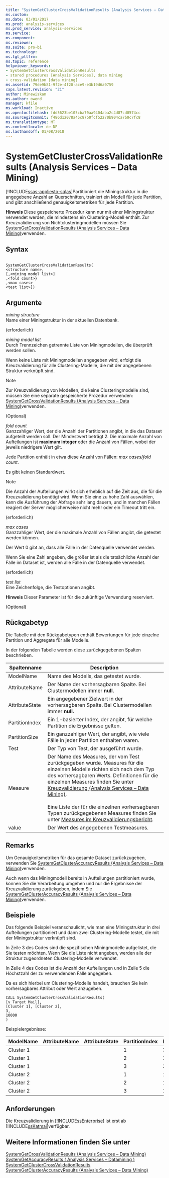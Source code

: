 ```yaml
---
title: "SystemGetClusterCrossValidationResults (Analysis Services – Datamining) | Microsoft Docs"
ms.custom: 
ms.date: 03/01/2017
ms.prod: analysis-services
ms.prod_service: analysis-services
ms.service: 
ms.component: 
ms.reviewer: 
ms.suite: pro-bi
ms.technology: 
ms.tgt_pltfrm: 
ms.topic: reference
helpviewer_keywords:
- SystemGetClusterCrossValidationResults
- stored procedures [Analysis Services], data mining
- cross-validation [data mining]
ms.assetid: 79de9b81-9f2e-4f20-ace9-e3b19d6a9759
caps.latest.revision: "21"
author: Minewiskan
ms.author: owend
manager: kfile
ms.workload: Inactive
ms.openlocfilehash: fdd5623be105cba70aa9404aba2c4d87cd0574cc
ms.sourcegitcommit: f486d12078a45c87b0fcf52270b904ca7b0c7fc8
ms.translationtype: MT
ms.contentlocale: de-DE
ms.lasthandoff: 01/08/2018
---
```

# <a name="systemgetclustercrossvalidationresults-analysis-services---data-mining"></a>SystemGetClusterCrossValidationResults (Analysis Services – Data Mining)
[!INCLUDE[ssas-appliesto-sqlas](../../includes/ssas-appliesto-sqlas.md)]Partitioniert die Miningstruktur in die angegebene Anzahl an Querschnitten, trainiert ein Modell für jede Partition, und gibt anschließend genauigkeitsmetriken für jede Partition.  
  
 **Hinweis** Diese gespeicherte Prozedur kann nur mit einer Miningstruktur verwendet werden, die mindestens ein Clustering-Modell enthält. Zur Kreuzvalidierung von Nichtclusteringmodellen müssen Sie [SystemGetCrossValidationResults &#40;Analysis Services – Data Mining&#41;](../../analysis-services/data-mining/systemgetcrossvalidationresults-analysis-services-data-mining.md)verwenden.  
  
## <a name="syntax"></a>Syntax  
  
```  
  
SystemGetClusterCrossValidationResults(  
<structure name>,   
[,<mining model list>]  
,<fold count>}  
,<max cases>  
<test list>])  
```  
  
## <a name="arguments"></a>Argumente  
 *mining structure*  
 Name einer Miningstruktur in der aktuellen Datenbank.  
  
 (erforderlich)  
  
 *mining model list*  
 Durch Trennzeichen getrennte Liste von Miningmodellen, die überprüft werden sollen.  
  
 Wenn keine Liste mit Miningmodellen angegeben wird, erfolgt die Kreuzvalidierung für alle Clustering-Modelle, die mit der angegebenen Struktur verknüpft sind.  
  
> [!NOTE]  
>  Zur Kreuzvalidierung von Modellen, die keine Clusteringmodelle sind, müssen Sie eine separate gespeicherte Prozedur verwenden: [SystemGetCrossValidationResults &#40;Analysis Services – Data Mining&#41;](../../analysis-services/data-mining/systemgetcrossvalidationresults-analysis-services-data-mining.md)verwenden.  
  
 (Optional)  
  
 *fold count*  
 Ganzzahliger Wert, der die Anzahl der Partitionen angibt, in die das Dataset aufgeteilt werden soll. Der Mindestwert beträgt 2. Die maximale Anzahl von Aufteilungen ist **maximum integer** oder die Anzahl von Fällen, wobei der jeweils niedrigere Wert gilt.  
  
 Jede Partition enthält in etwa diese Anzahl von Fällen: *max cases*/*fold count*.  
  
 Es gibt keinen Standardwert.  
  
> [!NOTE]  
>  Die Anzahl der Aufteilungen wirkt sich erheblich auf die Zeit aus, die für die Kreuzvalidierung benötigt wird. Wenn Sie eine zu hohe Zahl auswählen, kann die Ausführung der Abfrage sehr lang dauern, und in manchen Fällen reagiert der Server möglicherweise nicht mehr oder ein Timeout tritt ein.  
  
 (erforderlich)  
  
 *max cases*  
 Ganzzahliger Wert, der die maximale Anzahl von Fällen angibt, die getestet werden können.  
  
 Der Wert 0 gibt an, dass alle Fälle in der Datenquelle verwendet werden.  
  
 Wenn Sie eine Zahl angeben, die größer ist als die tatsächliche Anzahl der Fälle im Dataset ist, werden alle Fälle in der Datenquelle verwendet.  
  
 (erforderlich)  
  
 *test list*  
 Eine Zeichenfolge, die Testoptionen angibt.  
  
 **Hinweis** Dieser Parameter ist für die zukünftige Verwendung reserviert.  
  
 (Optional)  
  
## <a name="return-type"></a>Rückgabetyp  
 Die Tabelle mit den Rückgabetypen enthält Bewertungen für jede einzelne Partition und Aggregate für alle Modelle.  
  
 In der folgenden Tabelle werden diese zurückgegebenen Spalten beschrieben.  
  
|Spaltenname|Description|  
|-----------------|-----------------|  
|ModelName|Name des Modells, das getestet wurde.|  
|AttributeName|Der Name der vorhersagbaren Spalte. Bei Clustermodellen immer **null**.|  
|AttributeState|Ein angegebener Zielwert in der vorhersagbaren Spalte. Bei Clustermodellen immer **null.**|  
|PartitionIndex|Ein 1-basierter Index, der angibt, für welche Partition die Ergebnisse gelten.|  
|PartitionSize|Ein ganzzahliger Wert, der angibt, wie viele Fälle in jeder Partition enthalten waren.|  
|Test|Der Typ von Test, der ausgeführt wurde.|  
|Measure|Der Name des Measures, der vom Test zurückgegeben wurde. Measures für die einzelnen Modelle richten sich nach dem Typ des vorhersagbaren Werts. Definitionen für die einzelnen Measures finden Sie unter [Kreuzvalidierung &#40;Analysis Services – Data Mining&#41;](../../analysis-services/data-mining/cross-validation-analysis-services-data-mining.md).<br /><br /> Eine Liste der für die einzelnen vorhersagbaren Typen zurückgegebenen Measures finden Sie unter [Measures im Kreuzvalidierungsbericht](../../analysis-services/data-mining/measures-in-the-cross-validation-report.md).|  
|value|Der Wert des angegebenen Testmeasures.|  
  
## <a name="remarks"></a>Remarks  
 Um Genauigkeitsmetriken für das gesamte Dataset zurückzugeben, verwenden Sie [SystemGetClusterAccuracyResults &#40;Analysis Services – Data Mining&#41;](../../analysis-services/data-mining/systemgetclusteraccuracyresults-analysis-services-data-mining.md)verwenden.  
  
 Auch wenn das Miningmodell bereits in Aufteilungen partitioniert wurde, können Sie die Verarbeitung umgehen und nur die Ergebnisse der Kreuzvalidierung zurückgeben, indem Sie [SystemGetClusterAccuracyResults &#40;Analysis Services – Data Mining&#41;](../../analysis-services/data-mining/systemgetclusteraccuracyresults-analysis-services-data-mining.md)verwenden.  
  
## <a name="examples"></a>Beispiele  
 Das folgende Beispiel veranschaulicht, wie man eine Miningstruktur in drei Aufteilungen partitioniert und dann zwei Clustering-Modelle testet, die mit der Miningstruktur verknüpft sind.  
  
 In Zeile 3 des Codes sind die spezifischen Miningmodelle aufgelistet, die Sie testen möchten. Wenn Sie die Liste nicht angeben, werden alle der Struktur zugeordneten Clustering-Modelle verwendet.  
  
 In Zeile 4 des Codes ist die Anzahl der Aufteilungen und in Zeile 5 die Höchstzahl der zu verwendenden Fälle angegeben.  
  
 Da es sich hierbei um Clustering-Modelle handelt, brauchen Sie kein vorhersagbares Attribut oder Wert anzugeben.  
  
```  
CALL SystemGetClusterCrossValidationResults(  
[v Target Mail],  
[Cluster 1], [Cluster 2],  
3,  
10000  
)  
```  
  
 Beispielergebnisse:  
  
|ModelName|AttributeName|AttributeState|PartitionIndex|PartitionSize|Test|Measure|value|  
|---------------|-------------------|--------------------|--------------------|-------------------|----------|-------------|-----------|  
|Cluster 1|||1|3025|Clustering|Fallwahrscheinlichkeit|0.930524511864121|  
|Cluster 1|||2|3025|Clustering|Fallwahrscheinlichkeit|0.919184178430778|  
|Cluster 1|||3|3024|Clustering|Fallwahrscheinlichkeit|0.929651120490248|  
|Cluster 2|||1|1289|Clustering|Fallwahrscheinlichkeit|0.922789726933607|  
|Cluster 2|||2|1288|Clustering|Fallwahrscheinlichkeit|0.934865535691068|  
|Cluster 2|||3|1288|Clustering|Fallwahrscheinlichkeit|0.924724595688798|  
  
## <a name="requirements"></a>Anforderungen  
 Die Kreuzvalidierung in [!INCLUDE[ssEnterprise](../../includes/ssenterprise-md.md)] ist erst ab [!INCLUDE[ssKatmai](../../includes/sskatmai-md.md)]verfügbar.  
  
## <a name="see-also"></a>Weitere Informationen finden Sie unter  
 [SystemGetCrossValidationResults &#40;Analysis Services – Data Mining&#41;](../../analysis-services/data-mining/systemgetcrossvalidationresults-analysis-services-data-mining.md)   
 [SystemGetAccuracyResults &#40; Analysis Services – Datamining &#41;](../../analysis-services/data-mining/systemgetaccuracyresults-analysis-services-data-mining.md)   
 [SystemGetClusterCrossValidationResults](../../analysis-services/data-mining/systemgetclustercrossvalidationresults-analysis-services-data-mining.md)   
 [SystemGetClusterAccuracyResults &#40;Analysis Services – Data Mining&#41;](../../analysis-services/data-mining/systemgetclusteraccuracyresults-analysis-services-data-mining.md)  
  
  
